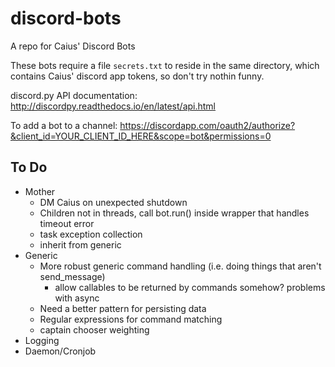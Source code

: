 # discord-bots
A repo for Caius' Discord Bots

These bots require a file `secrets.txt` to reside in the same directory, which contains Caius' discord app tokens, so don't try nothin funny. 

discord.py API documentation: http://discordpy.readthedocs.io/en/latest/api.html

To add a bot to a channel: https://discordapp.com/oauth2/authorize?&client_id=YOUR_CLIENT_ID_HERE&scope=bot&permissions=0

## To Do
* Mother
  * DM Caius on unexpected shutdown
  * Children not in threads, call bot.run() inside wrapper that handles timeout error
  * task exception collection
  * inherit from generic
* Generic
  * More robust generic command handling (i.e. doing things that aren't send_message) 
    * allow callables to be returned by commands somehow? problems with async
  * Need a better pattern for persisting data
  * Regular expressions for command matching
  * captain chooser weighting
* Logging
* Daemon/Cronjob
